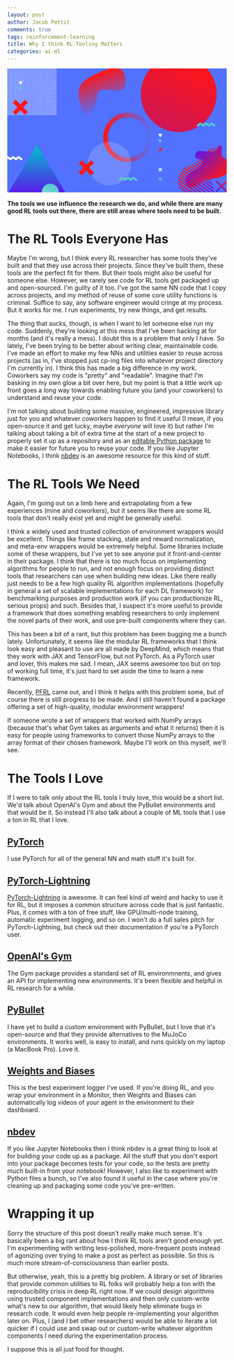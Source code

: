 ```yaml
---
layout: post
author: Jacob Pettit
comments: true
tags: reinforcement-learning
title: Why I think RL Tooling Matters
categories: ai-ml
---
```


![featured-image](/assets/imgs/default-banner.png)

**The tools we use influence the research we do, and while there are many good RL tools out there, there are still areas where tools need to be built.**

<!--{: class="table-of-content"}
* TOC
{:toc}-->

# The RL Tools Everyone Has 

Maybe I'm wrong, but I think every RL researcher has some tools they've built and that they use across their projects. Since they've built them, these tools are the perfect fit for them. But their tools might also be useful for someone else. However, we rarely see code for RL tools get packaged up and open-sourced. I'm guilty of it too. I've got the same NN code that I copy across projects, and my method of reuse of some core utility functions is criminal. Suffice to say, any software engineer would cringe at my process. But it works for me. I run experiments, try new things, and get results.  

The thing that sucks, though, is when I want to let someone else run my code. Suddenly, they're looking at this mess that I've been hacking at for months (and it's really a mess). I doubt this is a problem that only I have. So lately, I've been trying to be better about writing clear, maintainable code. I've made an effort to make my few NNs and utilities easier to reuse across projects (as in, I've stopped just cp-ing files into whatever project directory I'm currently in). I think this has made a big difference in my work. Coworkers say my code is "pretty" and "readable". Imagine that! I'm basking in my own glow a bit over here, but my point is that a little work up front goes a long way towards enabling future you (and your coworkers) to understand and reuse your code.

I'm not talking about building some massive, engineered, impressive library just for you and whatever coworkers happen to find it useful (I mean, if you open-source it and get lucky, maybe *everyone* will love it) but rather I'm talking about taking a bit of extra time at the start of a new project to properly set it up as a repository and as an [editable Python package](https://pip.pypa.io/en/stable/reference/pip_install/#editable-installs) to make it easier for future you to reuse your code. If you like Jupyter Notebooks, I think [nbdev](https://nbdev.fast.ai) is an awesome resource for this kind of stuff. 

# The RL Tools We Need

Again, I'm going out on a limb here and extrapolating from a few experiences (mine and coworkers), but it seems like there are some RL tools that don't really exist yet and might be generally useful. 

I think a widely used and trusted collection of environment wrappers would be excellent. Things like frame stacking, state and reward normalization, and meta-env wrappers would be extremely helpful. Some libraries include some of these wrappers, but I've yet to see anyone put it front-and-center in their package. I think that there is too much focus on implementing algorithms for people to run, and not enough focus on providing distinct tools that researchers can use when building new ideas. Like there really just needs to be a few high quality RL algorithm implementations (hopefully in general a set of scalable implementations for each DL framework) for benchmarking purposes and production work (if you can productionize RL, serious props) and such. Besides that, I suspect it's more useful to provide a framework that does something enabling researchers to only implement the novel parts of their work, and use pre-built components where they can.  

This has been a bit of a rant, but this problem has been bugging me a bunch lately. Unfortunately, it seems like the modular RL frameworks that I think look easy and pleasant to use are all made by DeepMind, which means that they work with JAX and TensorFlow, but not PyTorch. As a PyTorch user and lover, this makes me sad. I mean, JAX seems awesome too but on top of working full time, it's just hard to set aside the time to learn a new framework. 

Recently, [PFRL](https://pfrl.readthedocs.io/en/latest/) came out, and I think it helps with this problem some, but of course there is still progress to be made. And I still haven't found a package offering a set of high-quality, modular environment wrappers! 

If someone wrote a set of wrappers that worked with NumPy arrays (because that's what Gym takes as arguments and what it returns) then it is easy for people using frameworks to convert those NumPy arrays to the array format of their chosen framework. Maybe I'll work on this myself, we'll see. 

# The Tools I Love 

If I were to talk only about the RL tools I truly love, this would be a short list. We'd talk about OpenAI's Gym and about the PyBullet environments and that would be it. So instead I'll also talk about a couple of ML tools that I use a ton in RL that I love.

## [PyTorch](https://pytorch.org)

I use PyTorch for all of the general NN and math stuff it's built for.

## [PyTorch-Lightning](https://pytorch-lightning.readthedocs.io/en/latest/)

[PyTorch-Lightning](https://pytorch-lightning.readthedocs.io/en/latest/) is awesome. It can feel kind of weird and hacky to use it for RL, but it imposes a common structure across code that is just fantastic. Plus, it comes with a ton of free stuff, like GPU/multi-node training, automatic experiment logging, and so on. I won't do a full sales pitch for PyTorch-Lightning, but check out their documentation if you're a PyTorch user.

## [OpenAI's Gym](https://gym.openai.com)

The Gym package provides a standard set of RL environmnents, and gives an API for implementing new environments. It's been flexible and helpful in RL research for a while. 

## [PyBullet](https://pybullet.org/wordpress/)

I have yet to build a custom environment with PyBullet, but I love that it's open-source and that they provide alternatives to the MuJoCo environments. It works well, is easy to install, and runs quickly on my laptop (a MacBook Pro). Love it.

## [Weights and Biases](https://www.wandb.com)

This is the best experiment logger I've used. If you're doing RL, and you wrap your environment in a Monitor, then Weights and Biases can automatically log videos of your agent in the environment to their dashboard.

## [nbdev](https://nbdev.fast.ai)

If you like Jupyter Notebooks then I think nbdev is a great thing to look at for building your code up as a package. All the stuff that you don't export into your package becomes tests for your code, so the tests are pretty much built-in from your notebook! However, I also like to experiment with Python files a bunch, so I've also found it useful in the case where you're cleaning up and packaging some code you've pre-written.

# Wrapping it up 

Sorry the structure of this post doesn't really make much sense. It's basically been a big rant about how I think RL tools aren't good enough yet. I'm experimenting with writing less-polished, more-frequent posts instead of agonizing over trying to make a post as perfect as possible. So this is much more stream-of-consciousness than earlier posts.  

But otherwise, yeah, this is a pretty big problem. A library or set of libraries that provide common utilities to RL folks will probably help a ton with the reproducibility crisis in deep RL right now. If we could design algorithms using trusted component implementations and then only custom-write what's new to our algorithm, that would likely help eliminate bugs in research code. It would even help people re-implementing your algorithm later on. Plus, I (and I bet other researchers) would be able to iterate a lot quicker if I could use and swap out or custom-write whatever algorithm components I need during the experimentation process. 

I suppose this is all just food for thought.
